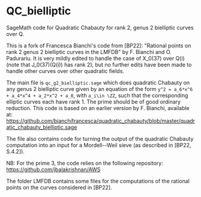 # QC_bielliptic
SageMath code for Quadratic Chabauty for rank 2, genus 2 bielliptic curves over Q.

This is a fork of Francesca Bianchi's code from [BP22]: "Rational points on rank 2 genus 2 bielliptic curves in the LMFDB" by F. Bianchi and O. Padurariu. It is very mildly edited to handle the case of X_0(37) over Q(i) (note that J_0(37)(Q(i)) has rank 2), but no further edits have been made to handle other curves over other quadratic fields.

The main file is `qc_g2_bielliptic.sage` which does quadratic Chabauty on any genus 2 bielliptic curve given by an equation of the form `y^2 = a_6*x^6 + a_4*x^4 + a_2*x^2 + a_0`, with `a_i\in \ZZ`, such that the corresponding elliptic curves each have rank 1. The prime should be of good ordinary reduction.
This code is based on an earlier version by F. Bianchi, available at: https://github.com/bianchifrancesca/quadratic_chabauty/blob/master/quadratic_chabauty_bielliptic.sage

The file also contains code for turning the output of the quadratic Chabauty computation into an input for a Mordell--Weil sieve (as described in [BP22, S.4.2]).

NB: For the prime 3, the code relies on the following repository: https://github.com/jbalakrishnan/AWS

The folder LMFDB contains some files for the computations of the rational points on the curves considered in [BP22].
